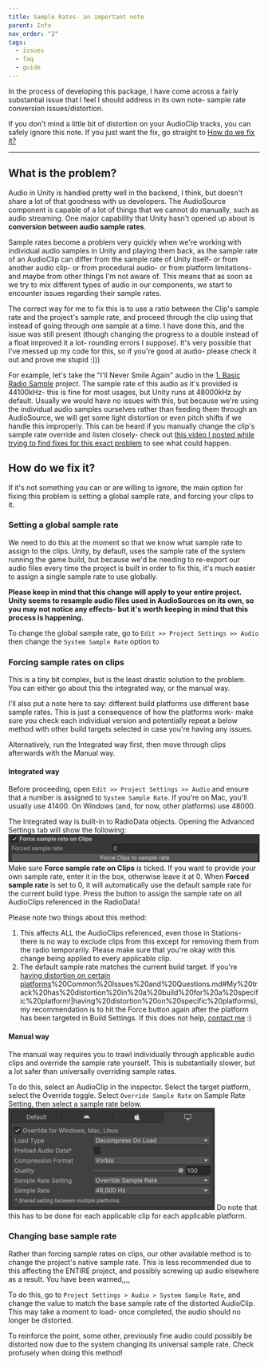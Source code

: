 ```yaml
---
title: Sample Rates- an important note
parent: Info
nav_order: "2"
tags:
  - issues
  - faq
  - guide
---
```


In the process of developing this package, I have come across a fairly substantial issue that I feel I should address in its own note- sample rate conversion issues/distortion.

If you don't mind a little bit of distortion on your AudioClip tracks, you can safely ignore this note. If you just want the fix, go straight to [How do we fix it?](#How%20do%20we%20fix%20it?)

---
## What is the problem?
Audio in Unity is handled pretty well in the backend, I think, but doesn't share a lot of that goodness with us developers. The AudioSource component is capable of a lot of things that we cannot do manually, such as audio streaming. One major capability that Unity hasn't opened up about is **conversion between audio sample rates**.

Sample rates become a problem very quickly when we're working with individual audio samples in Unity and playing them back, as the sample rate of an AudioClip can differ from the sample rate of Unity itself- or from another audio clip- or from procedural audio- or from platform limitations- and maybe from other things I'm not aware of. This means that as soon as we try to mix different types of audio in our components, we start to encounter issues regarding their sample rates. 

The correct way for me to fix this is to use a ratio between the Clip's sample rate and the project's sample rate, and proceed through the clip using that instead of going through one sample at a time. I have done this, and the issue was still present (though changing the progress to a double instead of a float improved it a lot- rounding errors I suppose). It's very possible that I've messed up my code for this, so if you're good at audio- please check it out and prove me stupid :)))

For example, let's take the "I'll Never Smile Again" audio in the [1. Basic Radio Sample](../../Guides/1.%20Basic%20Radio%20Sample.md) project. The sample rate of this audio as it's provided is 44100kHz- this is fine for most usages, but Unity runs at 48000kHz by default. Usually we would have no issues with this, but because we're using the individual audio samples ourselves rather than feeding them through an AudioSource, we will get some light distortion or even pitch shifts if we handle this improperly. This can be heard if you manually change the clip's sample rate override and listen closely- check out [this video I posted while trying to find fixes for this exact problem](https://youtu.be/UC8RpxZMkz4) to see what could happen.

## How do we fix it?
If it's not something you can or are willing to ignore, the main option for fixing this problem is setting a global sample rate, and forcing your clips to it.

### Setting a global sample rate
We need to do this at the moment so that we know what sample rate to assign to the clips. Unity, by default, uses the sample rate of the system running the game build, but because we'd be needing to re-export our audio files every time the project is built in order to fix this, it's much easier to assign a single sample rate to use globally.

**Please keep in mind that this change will apply to your entire project. Unity seems to resample audio files used in AudioSources on its own, so you may not notice any effects- but it's worth keeping in mind that this process is happening.**

To change the global sample rate, go to `Edit >> Project Settings >> Audio` then change the `System Sample Rate` option to 
### Forcing sample rates on clips
This is a tiny bit complex, but is the least drastic solution to the problem. You can either go about this the integrated way, or the manual way.

I'll also put a note here to say: different build platforms use different base sample rates. This is just a consequence of how the platforms work- make sure you check each individual version and potentially repeat a below method with other build targets selected in case you're having any issues.

Alternatively, run the Integrated way first, then move through clips afterwards with the Manual way.
#### Integrated way
Before proceeding, open `Edit >> Project Settings >> Audio` and ensure that a number is assigned to `System Sample Rate`. If you're on Mac, you'll usually use 41400. On Windows (and, for now, other platforms) use 48000.

The Integrated way is built-in to RadioData objects. Opening the Advanced Settings tab will show the following:
![Pasted image 20251007184437](../../Images/Info/20251007184437.png)
Make sure **Force sample rate on Clips** is ticked. If you want to provide your own sample rate, enter it in the box, otherwise leave it at 0. 
When **Forced sample rate** is set to 0, it will automatically use the default sample rate for the current build type. 
Press the button to assign the sample rate on all AudioClips referenced in the RadioData!

Please note two things about this method:
1. This affects ALL the AudioClips referenced, even those in Stations- there is no way to exclude clips from this except for removing them from the radio temporarily. Please make sure that you're okay with this change being applied to every applicable clip.
2. The default sample rate matches the current build target. If you're [having distortion on certain platforms](\(Predicted)%20Common%20Issues%20and%20Questions.md#My%20track%20has%20distortion%20in%20a%20build%20for%20a%20specific%20platform!|having%20distortion%20on%20specific%20platforms), my recommendation is to hit the Force button again after the platform has been targeted in Build Settings. If this does not help, [contact me](../Contact.md) :)

#### Manual way
The manual way requires you to trawl individually through applicable audio clips and override the sample rate yourself. This is substantially slower, but a lot safer than universally overriding sample rates.

To do this, select an AudioClip in the inspector. Select the target platform, select the Override toggle. Select `Override Sample Rate` on Sample Rate Setting, then select a sample rate below. 
![Pasted image 20251007190243](../../Images/Info/20251007190243.png)
Do note that this has to be done for each applicable clip for each applicable platform.

### Changing base sample rate
Rather than forcing sample rates on clips, our other available method is to change the project's native sample rate. This is less recommended due to this affecting the ENTIRE project, and possibly screwing up audio elsewhere as a result. You have been warned,,,,

To do this, go to `Project Settings > Audio > System Sample Rate`, and change the value to match the base sample rate of the distorted AudioClip. This may take a moment to load- once completed, the audio should no longer be distorted.

To reinforce the point, some other, previously fine audio could possibly be distorted now due to the system changing its universal sample rate. Check profusely when doing this method!